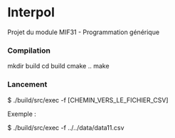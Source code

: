 Interpol
========

Projet du module MIF31 - Programmation générique

### Compilation

mkdir build
cd build
cmake ..
make


### Lancement

$ ./build/src/exec -f [CHEMIN_VERS_LE_FICHIER_CSV]

Exemple :

$ ./build/src/exec -f ../../data/data11.csv
